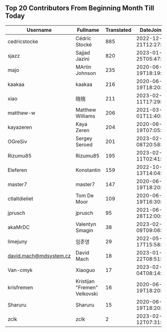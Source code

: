 ## Top 20 Contributors From Beginning Month Till Today ##
|Username|Fullname|Translated|DateJoined|
|--------|--------|----------|----------|
|cedricstocke|Cédric Stocké|885|2022-12-21T12:27:36.|
|sjazz|Sajjad Jazini|820|2023-01-25T05:47:07.|
|majo|MArtin Johnson|235|2020-06-19T18:19:45Z|
|kaakaa|kaakaa|216|2020-06-19T18:20:26Z|
|xiao|晓晓|211|2023-02-11T17:29:53.|
|matthew-w|Matthew Williams|206|2021-03-01T11:40:28.|
|kayazeren|Kaya Zeren|204|2020-06-19T07:05:24Z|
|OGreSiv|Sergey Seroed|201|2023-02-08T20:58:42.|
|Rizumu85|Rizumu85|195|2023-02-11T02:41:32.|
|Eleferen|Konstantin|159|2022-10-13T14:04:24Z|
|master7|master7|147|2020-06-19T18:20:39.|
|ctlaltdieliet|Tom De Moor|109|2020-06-19T16:30:47Z|
|jprusch|jprusch|95|2021-06-28T12:00:18.|
|akaMrDC|Valentyn Smagin|38|2023-02-09T09:06:21.|
|limejuny|임준영|29|2022-05-17T15:58:46.|
|david.mach@mdsystem.cz|David Mach|18|2023-01-22T08:51:32.|
|Van-cmyk|Xiaoguo|17|2023-02-04T08:14:04.|
|krisfremen|Kristijan "Fremen" Velkovski|16|2020-06-19T18:20:03.|
|Sharuru|Sharuru|15|2020-06-19T18:20:22.|
|zclk|zclk|2|2023-02-12T07:31:44.|
